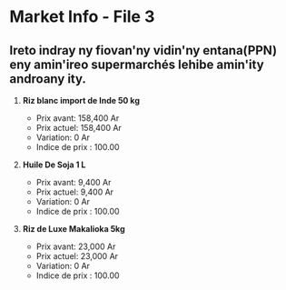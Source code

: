 # Market Info - File 3

## Ireto indray ny fiovan'ny vidin'ny entana(PPN) eny amin'ireo supermarchés lehibe amin'ity androany ity.

1. **Riz blanc import de Inde 50 kg**
   - Prix avant: 158,400 Ar
   - Prix actuel: 158,400 Ar
   - Variation: 0 Ar
   - Indice de prix : 100.00

2. **Huile De Soja 1 L**
   - Prix avant: 9,400 Ar
   - Prix actuel: 9,400 Ar
   - Variation: 0 Ar
   - Indice de prix : 100.00

3. **Riz de Luxe Makalioka 5kg**
   - Prix avant: 23,000 Ar
   - Prix actuel: 23,000 Ar
   - Variation: 0 Ar
   - Indice de prix : 100.00

